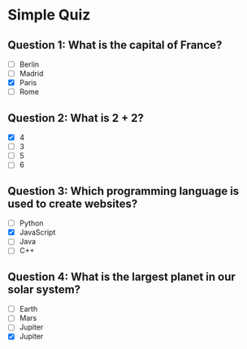 # Simple Quiz

## Question 1: What is the capital of France?
- [ ] Berlin
- [ ] Madrid
- [x] Paris
- [ ] Rome

## Question 2: What is 2 + 2?
- [x] 4
- [ ] 3
- [ ] 5
- [ ] 6

## Question 3: Which programming language is used to create websites?
- [ ] Python
- [x] JavaScript
- [ ] Java
- [ ] C++

## Question 4: What is the largest planet in our solar system?
- [ ] Earth
- [ ] Mars
- [ ] Jupiter
- [x] Jupiter
